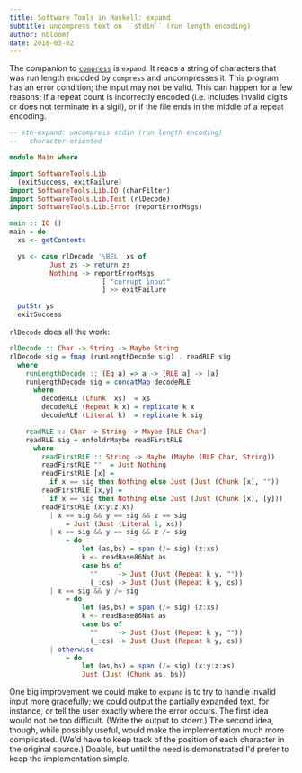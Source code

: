 ```yaml
---
title: Software Tools in Haskell: expand
subtitle: uncompress text on ``stdin`` (run length encoding)
author: nbloomf
date: 2016-03-02
---
```


The companion to [``compress``](/pages/sth/tool/compress.html) is ``expand``. It reads a string of characters that was run length encoded by ``compress`` and uncompresses it. This program has an error condition; the input may not be valid. This can happen for a few reasons; if a repeat count is incorrectly encoded (i.e. includes invalid digits or does not terminate in a sigil), or if the file ends in the middle of a repeat encoding.

```haskell
-- sth-expand: uncompress stdin (run length encoding)
--   character-oriented

module Main where

import SoftwareTools.Lib
  (exitSuccess, exitFailure)
import SoftwareTools.Lib.IO (charFilter)
import SoftwareTools.Lib.Text (rlDecode)
import SoftwareTools.Lib.Error (reportErrorMsgs)

main :: IO ()
main = do
  xs <- getContents

  ys <- case rlDecode '\BEL' xs of
          Just zs -> return zs
          Nothing -> reportErrorMsgs
                       [ "corrupt input"
                       ] >> exitFailure

  putStr ys
  exitSuccess
```


``rlDecode`` does all the work:


```haskell
rlDecode :: Char -> String -> Maybe String
rlDecode sig = fmap (runLengthDecode sig) . readRLE sig
  where
    runLengthDecode :: (Eq a) => a -> [RLE a] -> [a]
    runLengthDecode sig = concatMap decodeRLE
      where
        decodeRLE (Chunk  xs)  = xs
        decodeRLE (Repeat k x) = replicate k x
        decodeRLE (Literal k)  = replicate k sig

    readRLE :: Char -> String -> Maybe [RLE Char]
    readRLE sig = unfoldrMaybe readFirstRLE
      where
        readFirstRLE :: String -> Maybe (Maybe (RLE Char, String))
        readFirstRLE ""  = Just Nothing
        readFirstRLE [x] =
          if x == sig then Nothing else Just (Just (Chunk [x], ""))
        readFirstRLE [x,y] =
          if x == sig then Nothing else Just (Just (Chunk [x], [y]))
        readFirstRLE (x:y:z:xs)
          | x == sig && y == sig && z == sig
              = Just (Just (Literal 1, xs))
          | x == sig && y == sig && z /= sig
              = do
                  let (as,bs) = span (/= sig) (z:xs)
                  k <- readBase86Nat as
                  case bs of
                    ""     -> Just (Just (Repeat k y, ""))
                    (_:cs) -> Just (Just (Repeat k y, cs))
          | x == sig && y /= sig
              = do
                  let (as,bs) = span (/= sig) (z:xs)
                  k <- readBase86Nat as
                  case bs of
                    ""     -> Just (Just (Repeat k y, ""))
                    (_:cs) -> Just (Just (Repeat k y, cs))
          | otherwise
              = do
                  let (as,bs) = span (/= sig) (x:y:z:xs)
                  Just (Just (Chunk as, bs))
```


One big improvement we could make to ``expand`` is to try to handle invalid input more gracefully; we could output the partially expanded text, for instance, or tell the user exactly where the error occurs. The first idea would not be too difficult. (Write the output to stderr.) The second idea, though, while possibly useful, would make the implementation much more complicated. (We'd have to keep track of the position of each character in the original source.) Doable, but until the need is demonstrated I'd prefer to keep the implementation simple.
